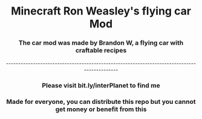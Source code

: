 <div align="center">
    <h1>Minecraft Ron Weasley's flying car Mod</h1>
    <h3>The car mod was made by Brandon W, a flying car with craftable recipes</h3>
--------------------------------------------------------------------------------------------
    <h3>Please visit bit.ly/interPlanet to find me</h3>
    <h3>Made for everyone, you can distribute this repo but you cannot get money or benefit from this</h3>
    
